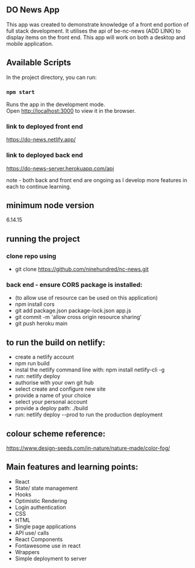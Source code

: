## DO News App
This app was created to demonstrate knowledge of a front end portion of full stack development.
It utilises the api of be-nc-news (ADD LINK) to display items on the front end.
This app will work on both a desktop and mobile application.

## Available Scripts

In the project directory, you can run:

### `npm start`

Runs the app in the development mode.\
Open [http://localhost:3000](http://localhost:3000) to view it in the browser.

### link to deployed front end
https://do-news.netlify.app/

### link to deployed back end
https://do-news-server.herokuapp.com/api

note - both back and front end are ongoing as I develop more features in each to continue learning.

## minimum node version
6.14.15

## running the project
### clone repo using
- git clone https://github.com/ninehundred/nc-news.git
### back end - ensure CORS package is installed:
- (to allow use of resource can be used on this application)
- npm install cors 
- git add package.json package-lock.json app.js
- git commit -m 'allow cross origin resource sharing'
- git push heroku main

## to run the build on netlify: 
- create a netlify account
- npm run build
- instal the netlify command line with: npm install netlify-cli -g
- run: netlify deploy
- authorise with your own git hub
- select create and configure new site
- provide a name of your choice
- select your personal account
- provide a deploy path: ./build
- run: netlify deploy --prod to run the production deployment

## colour scheme reference:
https://www.design-seeds.com/in-nature/nature-made/color-fog/

## Main features and learning points:
- React
- State/ state management
- Hooks
- Optimistic Rendering
- Login authentication
- CSS
- HTML
- Single page applications
- API use/ calls
- React Components
- Fontawesome use in react
- Wrappers
- Simple deployment to server











